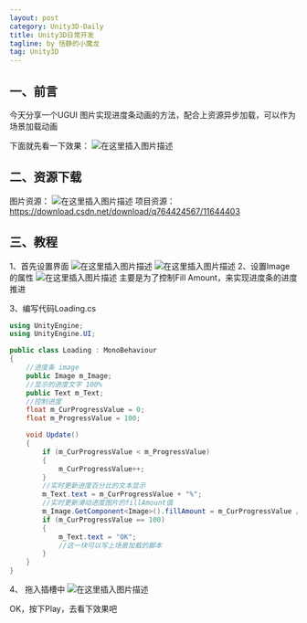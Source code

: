 ```yaml
---
layout: post
category: Unity3D-Daily
title: Unity3D日常开发
tagline: by 恬静的小魔龙
tag: Unity3D
---
```


## 一、前言
今天分享一个UGUI 图片实现进度条动画的方法，配合上资源异步加载，可以作为场景加载动画

下面就先看一下效果：
![在这里插入图片描述](https://img-blog.csdnimg.cn/20190830152945110.gif)
## 二、资源下载
图片资源：
![在这里插入图片描述](https://img-blog.csdnimg.cn/20190830153027245.png)
项目资源：
https://download.csdn.net/download/q764424567/11644403


## 三、教程
1、首先设置界面
![在这里插入图片描述](https://img-blog.csdnimg.cn/20190830154246710.png)
![在这里插入图片描述](https://img-blog.csdnimg.cn/20190830154257223.png)
2、设置Image的属性
![在这里插入图片描述](https://img-blog.csdnimg.cn/20190830154318561.png?x-oss-process=image/watermark,type_ZmFuZ3poZW5naGVpdGk,shadow_10,text_aHR0cHM6Ly9ibG9nLmNzZG4ubmV0L3E3NjQ0MjQ1Njc=,size_16,color_FFFFFF,t_70)
主要是为了控制Fill Amount，来实现进度条的进度推进


3、编写代码Loading.cs

```csharp
using UnityEngine;
using UnityEngine.UI;

public class Loading : MonoBehaviour
{
	//进度条 image
    public Image m_Image;
    //显示的进度文字 100%
    public Text m_Text;
    //控制进度
    float m_CurProgressValue = 0;
    float m_ProgressValue = 100;

    void Update()
    {
        if (m_CurProgressValue < m_ProgressValue)
        {
            m_CurProgressValue++;
        }
        //实时更新进度百分比的文本显示 
        m_Text.text = m_CurProgressValue + "%";
        //实时更新滑动进度图片的fillAmount值  
        m_Image.GetComponent<Image>().fillAmount = m_CurProgressValue / 100f;
        if (m_CurProgressValue == 100)
        {
            m_Text.text = "OK";
            //这一块可以写上场景加载的脚本
        }
    }
}

```
4、 拖入插槽中
![在这里插入图片描述](https://img-blog.csdnimg.cn/2019083015453751.png)

OK，按下Play，去看下效果吧

